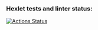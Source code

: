 ### Hexlet tests and linter status:
[![Actions Status](https://github.com/denshikoff/python-project-lvl1/workflows/hexlet-check/badge.svg)](https://github.com/denshikoff/python-project-lvl1/actions)